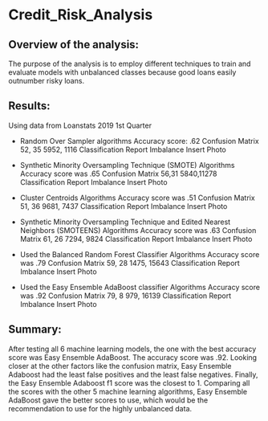 # Credit_Risk_Analysis

## Overview of the analysis: 
The purpose of the analysis is to employ different techniques to train and evaluate models with unbalanced classes because good loans easily outnumber risky loans.

## Results: 
Using data from Loanstats 2019 1st Quarter
- Random Over Sampler algorithms
	Accuracy score: .62
	Confusion Matrix
	52, 35
	5952, 1116
	Classification Report Imbalance
Insert Photo

- Synthetic Minority Oversampling Technique (SMOTE) Algorithms
	Accuracy score was .65
	Confusion Matrix
	56,31
	5840,11278
	Classification Report Imbalance
Insert Photo


- Cluster Centroids Algorithms
	Accuracy score was .51
	Confusion Matrix
	51, 36
	9681, 7437
	Classification Report Imbalance
Insert Photo

- Synthetic Minority Oversampling Technique and Edited Nearest Neighbors (SMOTEENS) Algorithms
	Accuracy score was .63
	Confusion Matrix
	61, 26
	7294, 9824
	Classification Report Imbalance
Insert Photo

- Used the Balanced Random Forest Classifier Algorithms
	Accuracy score was .79
	Confusion Matrix
	59, 28
	1475, 15643
	Classification Report Imbalance
Insert Photo

- Used the Easy Ensemble AdaBoost classifier Algorithms
	Accuracy score was .92
	Confusion Matrix
	79, 8
	979, 16139
	Classification Report Imbalance
Insert Photo



## Summary: 

After testing all 6 machine learning models, the one with the best accuracy score was Easy Ensemble AdaBoost. The accuracy score was .92. Looking closer at the other factors like the confusion matrix, Easy Ensemble Adaboost had the least false positives and the least false negatives. Finally, the Easy Ensemble Adaboost f1 score was the closest to 1. Comparing all the scores with the other 5 machine learning algorithms, Easy Ensemble AdaBoost gave the better scores to use, which would be the recommendation to use for the highly unbalanced data. 
